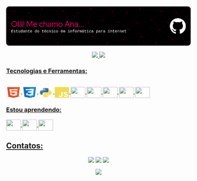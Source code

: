 ![Header](./github-header-imagee.png)

<div align="center">
  <a href="https://github.com/aanappaula">
  <img height="160em" src="https://github-readme-stats.vercel.app/api?username=aanappaula&show_icons=true&theme=dracula&include_all_commits=true&count_private=true"/>
  <img height="160em" src="https://github-readme-stats.vercel.app/api/top-langs/?username=aanappaula&layout=compact&langs_count=7&theme=dracula"/>
</div>

### Tecnologias e Ferramentas:
<div style="display: inline_block"><br>
<img align="center" alt="Ana-HTML" height="30" width="40" src="https://raw.githubusercontent.com/devicons/devicon/master/icons/html5/html5-original.svg">
<img align="center" alt="Ana-CSS" height="30" width="40" src="https://raw.githubusercontent.com/devicons/devicon/master/icons/css3/css3-original.svg">
<img align="center" alt="Ana-Python" height="30" width="40" src="https://raw.githubusercontent.com/devicons/devicon/master/icons/python/python-original.svg">
<img align="center" alt="Ana-Js" height="30" width="40" src="https://raw.githubusercontent.com/devicons/devicon/master/icons/javascript/javascript-plain.svg">
<img align="center" alta="Ana-Vj" height="30" width="40" src="https://cdn.jsdelivr.net/gh/devicons/devicon/icons/vuejs/vuejs-original-wordmark.svg" />
<img align="center" alta="Ana-Figma" height="30" width="40"src="https://cdn.jsdelivr.net/gh/devicons/devicon/icons/figma/figma-original.svg" />
<img align="center" alta="Ana-Bootstrap" height="30" width="40" src="https://cdn.jsdelivr.net/gh/devicons/devicon/icons/bootstrap/bootstrap-original.svg" />
<img align="center" alta="Ana-MySql" height="30" width="40"src="https://cdn.jsdelivr.net/gh/devicons/devicon/icons/mysql/mysql-original-wordmark.svg" />
<img align="center" alta="Ana-Vscode" height="30" width="40"src="https://cdn.jsdelivr.net/gh/devicons/devicon/icons/vscode/vscode-original-wordmark.svg" />
  
### Estou aprendendo:   
<img align="center" alta="Ana-Django" height="30" width="40" src="https://cdn.jsdelivr.net/gh/devicons/devicon/icons/django/django-plain.svg" />   
<img align="center" alta="Ana-Swift" height="30" width="40"src="https://cdn.jsdelivr.net/gh/devicons/devicon/icons/swift/swift-original.svg" />
<img align="center" alta="Ana-React" height="30" width="40"src="https://cdn.jsdelivr.net/gh/devicons/devicon/icons/react/react-original-wordmark.svg" />
          
</div>

## Contatos:

<div align="center">
 <a href="https://www.linkedin.com/in/ana-paula-de-souza-400370241" target="_blank"><img src="https://img.shields.io/badge/-LinkedIn-%230077B5?style=for-the-badge&logo=linkedin&logoColor=white" target="_blank"></a> 
 <a href="https://instagram.com/__aanappaula" target="_blank"><img src="https://img.shields.io/badge/-Instagram-%23E4405F?style=for-the-badge&logo=instagram&logoColor=white" target="_blank"></a>
  <a href = "aanappauladesouza@gmail.com"><img src="https://img.shields.io/badge/Gmail-D14836?style=for-the-badge&logo=gmail&logoColor=white" target="_blank"></a>
</div>
  
<p align="center">
  <img src="https://media.tenor.com/sI5dc05XjAUAAAAd/coffee-gilmore-girls.gif" width="330">
</p>







